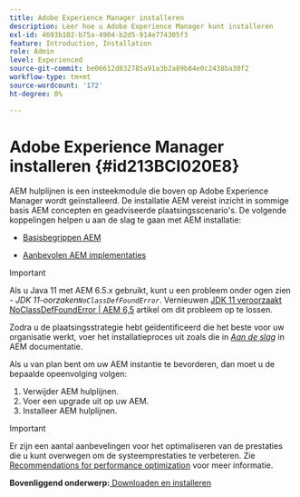 ```yaml
---
title: Adobe Experience Manager installeren
description: Leer hoe u Adobe Experience Manager kunt installeren
exl-id: 4693b102-b75a-4904-b2d5-914e774305f3
feature: Introduction, Installation
role: Admin
level: Experienced
source-git-commit: be06612d832785a91a3b2a89b84e0c2438ba30f2
workflow-type: tm+mt
source-wordcount: '172'
ht-degree: 0%

---
```


# Adobe Experience Manager installeren {#id213BCI020E8}

AEM hulplijnen is een insteekmodule die boven op Adobe Experience Manager wordt geïnstalleerd. De installatie AEM vereist inzicht in sommige basis AEM concepten en geadviseerde plaatsingsscenario&#39;s. De volgende koppelingen helpen u aan de slag te gaan met AEM installatie:

- [Basisbegrippen AEM](https://helpx.adobe.com/experience-manager/6-5/sites/deploying/using/deploy.html#BasicConcepts)

- [Aanbevolen AEM implementaties](https://helpx.adobe.com/experience-manager/6-5/sites/deploying/using/recommended-deploys.html)


>[!IMPORTANT]
>
> Als u Java 11 met AEM 6.5.x gebruikt, kunt u een probleem onder ogen zien - *JDK 11-oorzaken`NoClassDefFoundError`*. Vernieuwen [JDK 11 veroorzaakt NoClassDefFoundError \| AEM 6,5](https://helpx.adobe.com/experience-manager/kb/jdk-11-causes-noclassdeffounderror---aem-6-5.html) artikel om dit probleem op te lossen.

Zodra u de plaatsingsstrategie hebt geïdentificeerd die het beste voor uw organisatie werkt, voer het installatieproces uit zoals die in *[Aan de slag](https://helpx.adobe.com/experience-manager/6-5/sites/deploying/using/deploy.html#GettingStarted)* in AEM documentatie.

Als u van plan bent om uw AEM instantie te bevorderen, dan moet u de bepaalde opeenvolging volgen:

1. Verwijder AEM hulplijnen.
1. Voer een upgrade uit op uw AEM.
1. Installeer AEM hulplijnen.

>[!IMPORTANT]
>
> Er zijn een aantal aanbevelingen voor het optimaliseren van de prestaties die u kunt overwegen om de systeemprestaties te verbeteren. Zie [Recommendations for performance optimization](download-install-recommend-perf-optimiz.md#) voor meer informatie.

**Bovenliggend onderwerp:**[ Downloaden en installeren](download-install.md)
